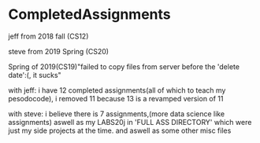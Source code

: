 # CompletedAssignments
 
 jeff from 2018 fall (CS12)
 
 steve from 2019 Spring (CS20)

 Spring of 2019(CS19)"failed to copy files from server before the 'delete date':(, it sucks"

  with jeff:
  i have 12 completed assignments(all of which to teach my pesodocode), i removed 11 because 13 is a revamped version of 11

with steve:
  i believe there is 7 assignments,(more data science like assignments) 
  aswell as my LABS20j in 'FULL ASS DIRECTORY' which were just my side projects at the time.
  and aswell as some other misc files
